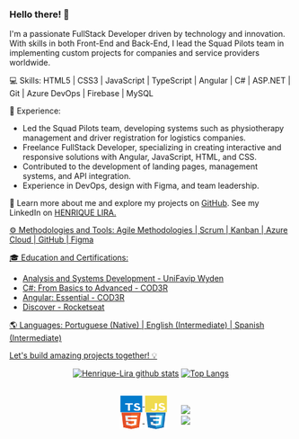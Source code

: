 ### Hello there! 👋 

I'm a passionate FullStack Developer driven by technology and innovation. With skills in both Front-End and Back-End, I lead the Squad Pilots team in implementing custom projects for companies and service providers worldwide.

💻 Skills:
HTML5 | CSS3 | JavaScript | TypeScript | Angular | C# | ASP.NET | Git | Azure DevOps | Firebase | MySQL

🚀 Experience:
- Led the Squad Pilots team, developing systems such as physiotherapy management and driver registration for logistics companies.
- Freelance FullStack Developer, specializing in creating interactive and responsive solutions with Angular, JavaScript, HTML, and CSS.
- Contributed to the development of landing pages, management systems, and API integration.
- Experience in DevOps, design with Figma, and team leadership.

🔗 Learn more about me and explore my projects on [GitHub](https://github.com/Henrique-Lira). See my LinkedIn on <a href="https://www.linkedin.com/in/henrique-lira-790758217/" target="_blank">HENRIQUE LIRA.

⚙️ Methodologies and Tools:
Agile Methodologies | Scrum | Kanban | Azure Cloud | GitHub | Figma

🎓 Education and Certifications:
- Analysis and Systems Development - UniFavip Wyden
- C#: From Basics to Advanced - COD3R
- Angular: Essential - COD3R
- Discover - Rocketseat

🌎 Languages:
Portuguese (Native) | English (Intermediate) | Spanish (Intermediate)

Let's build amazing projects together! 💡


<div align="center" >

[![Henrique-Lira github stats](https://github-readme-stats.vercel.app/api?username=Henrique-Lira&show_icons=true&theme=radical&bg_color=30,0d0d0d,191919&title_color=fff&text_color=fff&icon_color=79ff97)](https://github.com/anuraghazra/github-readme-stats)
[![Top Langs](https://github-readme-stats.vercel.app/api/top-langs/?username=Henrique-Lira&layout=compact&theme=radical&bg_color=30,0d0d0d,191919&title_color=fff&text_color=fff&icon_color=79ff97)](https://github.com/anuraghazra/github-readme-stats)
<div style="align-self: center;align-items: center; display: flex; justify-content: space-between; width: 150px;">
<a href="https://www.linkedin.com/in/henrique-lira-790758217/">
  
  
<div style="display: inline_block"><br>
 <img align="center" alt="Henrique-Ts" height="30" width="40" src="https://raw.githubusercontent.com/devicons/devicon/master/icons/typescript/typescript-plain.svg">
  <img align="center" alt="Henique-Js" height="30" width="40" src="https://raw.githubusercontent.com/devicons/devicon/master/icons/javascript/javascript-plain.svg">
  <img align="center" alt="Henrique-HTML" height="30" width="40" src="https://raw.githubusercontent.com/devicons/devicon/master/icons/html5/html5-original.svg">
  <img align="center" alt="Henrique-CSS" height="30" width="40" src="https://raw.githubusercontent.com/devicons/devicon/master/icons/css3/css3-original.svg">
</div>
  
  ##
 
<div> 
  <a href="https://www.linkedin.com/in/henrique-lira-790758217/" target="_blank"><img src="https://img.shields.io/badge/-LinkedIn-%230077B5?style=for-the-badge&logo=linkedin&logoColor=white" target="_blank"></a>
  <a href = "mailto:lira5k@hotmail.com"><img src="https://img.shields.io/badge/-email-%23333?style=for-the-badge&logo=mail&logoColor=white" target="_blank"></a>
 
</div>
